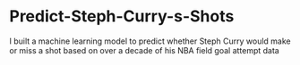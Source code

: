 # Predict-Steph-Curry-s-Shots
I built a machine learning model to predict whether Steph Curry would make or miss a shot based on over a decade of his NBA field goal attempt data
